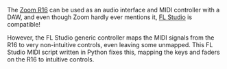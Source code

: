 The [Zoom R16](https://zoomcorp.com/en/us/digital-mixer-multi-track-recorders/multi-track-recorders/r16/) can be used as an audio interface and MIDI controller with a DAW, and even though Zoom hardly ever mentions it, [FL Studio](https://www.image-line.com/fl-studio/) is compatible!

However, the FL Studio generic controller maps the MIDI signals from the R16 to very non-intuitive controls, even leaving some unmapped. This FL Studio MIDI script written in Python fixes this, mapping the keys and faders on the R16 to intuitive controls.
